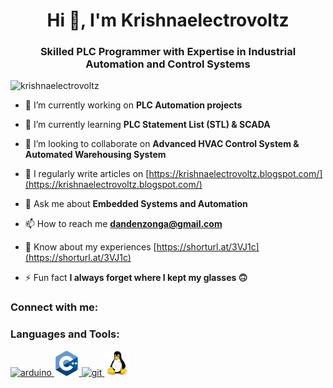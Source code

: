 <h1 align="center">Hi 👋, I'm Krishnaelectrovoltz</h1>
<h3 align="center">Skilled PLC Programmer with Expertise in Industrial Automation and Control Systems</h3>

<p align="left"> <img src="https://komarev.com/ghpvc/?username=krishnaelectrovoltz&label=Profile%20views&color=0e75b6&style=flat" alt="krishnaelectrovoltz" /> </p>

- 🔭 I’m currently working on **PLC Automation projects**

- 🌱 I’m currently learning **PLC Statement List (STL) & SCADA**

- 👯 I’m looking to collaborate on **Advanced HVAC Control System & Automated Warehousing System**

- 📝 I regularly write articles on [https://krishnaelectrovoltz.blogspot.com/](https://krishnaelectrovoltz.blogspot.com/)

- 💬 Ask me about **Embedded Systems and Automation**

- 📫 How to reach me **dandenzonga@gmail.com**

- 📄 Know about my experiences [https://shorturl.at/3VJ1c](https://shorturl.at/3VJ1c)

- ⚡ Fun fact **I always forget where I kept my glasses 🙃**

<h3 align="left">Connect with me:</h3>
<p align="left">
</p>

<h3 align="left">Languages and Tools:</h3>
<p align="left"> <a href="https://www.arduino.cc/" target="_blank" rel="noreferrer"> <img src="https://cdn.worldvectorlogo.com/logos/arduino-1.svg" alt="arduino" width="40" height="40"/> </a> <a href="https://www.w3schools.com/cpp/" target="_blank" rel="noreferrer"> <img src="https://raw.githubusercontent.com/devicons/devicon/master/icons/cplusplus/cplusplus-original.svg" alt="cplusplus" width="40" height="40"/> </a> <a href="https://git-scm.com/" target="_blank" rel="noreferrer"> <img src="https://www.vectorlogo.zone/logos/git-scm/git-scm-icon.svg" alt="git" width="40" height="40"/> </a> <a href="https://www.linux.org/" target="_blank" rel="noreferrer"> <img src="https://raw.githubusercontent.com/devicons/devicon/master/icons/linux/linux-original.svg" alt="linux" width="40" height="40"/> </a> </p>
